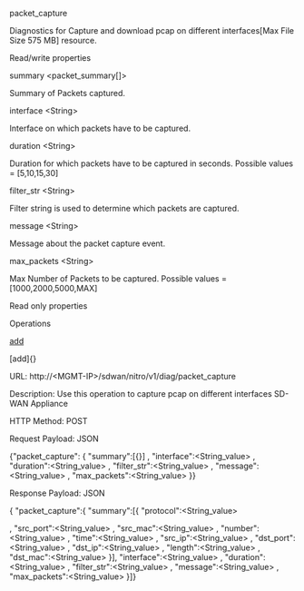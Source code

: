 packet\_capture

Diagnostics for Capture and download pcap on different interfaces\[Max File Size 575 MB\] resource.

Read/write properties

summary &lt;packet\_summary\[\]&gt;

Summary of Packets captured.

interface &lt;String&gt;

Interface on which packets have to be captured.

duration &lt;String&gt;

Duration for which packets have to be captured in seconds. Possible values = \[5,10,15,30\]

filter\_str &lt;String&gt;

Filter string is used to determine which packets are captured.

message &lt;String&gt;

Message about the packet capture event.

max\_packets &lt;String&gt;

Max Number of Packets to be captured. Possible values = \[1000,2000,5000,MAX\]

Read only properties

Operations

[add](#add)

[add]{}

URL: http://&lt;MGMT-IP&gt;/sdwan/nitro/v1/diag/packet\_capture

Description: Use this operation to capture pcap on different interfaces SD-WAN Appliance

HTTP Method: POST

Request Payload: JSON

{"packet\_capture": { "summary":\[{}\] , "interface":&lt;String\_value&gt; , "duration":&lt;String\_value&gt; , "filter\_str":&lt;String\_value&gt; , "message":&lt;String\_value&gt; , "max\_packets":&lt;String\_value&gt; }}

Response Payload: JSON

{ "packet\_capture":{ "summary":\[{ "protocol":&lt;String\_value&gt;

, "src\_port":&lt;String\_value&gt; , "src\_mac":&lt;String\_value&gt; , "number":&lt;String\_value&gt; , "time":&lt;String\_value&gt; , "src\_ip":&lt;String\_value&gt; , "dst\_port":&lt;String\_value&gt; , "dst\_ip":&lt;String\_value&gt; , "length":&lt;String\_value&gt; , "dst\_mac":&lt;String\_value&gt; }\], "interface":&lt;String\_value&gt; , "duration":&lt;String\_value&gt; , "filter\_str":&lt;String\_value&gt; , "message":&lt;String\_value&gt; , "max\_packets":&lt;String\_value&gt; }\]}
